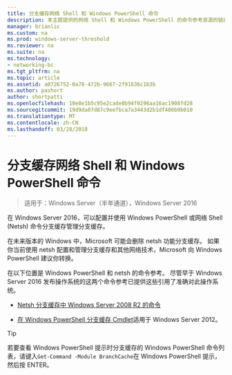 ```yaml
---
title: 分支缓存网络 Shell 和 Windows PowerShell 命令
description: 本主题提供的网络 Shell 和 Windows PowerShell 的命令参考资源的链接分支缓存中 Windows Server 2016
manager: brianlic
ms.custom: na
ms.prod: windows-server-threshold
ms.reviewer: na
ms.suite: na
ms.technology:
- networking-bc
ms.tgt_pltfrm: na
ms.topic: article
ms.assetid: a0726752-0a78-472b-9667-2f91636c1b3b
ms.author: pashort
author: shortpatti
ms.openlocfilehash: 10e8e1b5c95e2cade0b94f0296aa16ac1908fd28
ms.sourcegitcommit: 19d9da87d87c9eefbca7a3443d2b1df486b0b010
ms.translationtype: MT
ms.contentlocale: zh-CN
ms.lasthandoff: 03/28/2018
---
```

# <a name="branchcache-network-shell-and-windows-powershell-commands"></a>分支缓存网络 Shell 和 Windows PowerShell 命令

>适用于：Windows Server（半年通道），Windows Server 2016

在 Windows Server 2016，可以配置并使用 Windows PowerShell 或网络 Shell (Netsh) 命令分支缓存管理分支缓存。  
  
在未来版本的 Windows 中，Microsoft 可能会删除 netsh 功能分支缓存。 如果你当前使用 netsh 配置和管理分支缓存和其他网络技术，Microsoft 向 Windows PowerShell 建议你转换。  
  
在以下位置是 Windows PowerShell 和 netsh 的命令参考。 尽管早于 Windows Server 2016 发布操作系统的这两个命令参考已提供这些引用了准确对此操作系统。  
  
-   [Netsh 分支缓存中 Windows Server 2008 R2 的命令](https://technet.microsoft.com/library/dd979561(v=ws.10))  
  
-   [在 Windows PowerShell 分支缓存 Cmdlet](https://technet.microsoft.com/library/hh848392.aspx)适用于 Windows Server 2012。  
  
> [!TIP]  
> 若要查看 Windows PowerShell 提示时分支缓存的 Windows PowerShell 命令列表，请键入`Get-Command -Module BranchCache`在 Windows PowerShell 提示，然后按 ENTER。  
  


